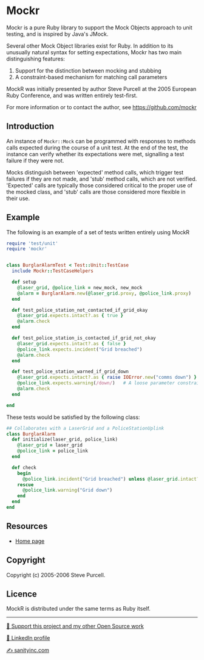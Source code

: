 # Mockr

Mockr is a pure Ruby library to support the Mock Objects approach to
unit testing, and is inspired by Java's JMock.

Several other Mock Object libraries exist for Ruby. In addition to its
unusually natural syntax for setting expectations, Mockr has two main
distinguishing features:

1. Support for the distinction between mocking and stubbing
2. A constraint-based mechanism for matching call parameters

MockR was initially presented by author Steve Purcell at the
2005 European Ruby Conference, and was written entirely test-first.

For more information or to contact the author, see
https://github.com/mockr

## Introduction

An instance of `Mockr::Mock` can be programmed with responses to
methods calls expected during the course of a unit test.  At the
end of the test, the instance can verify whether its expectations
were met, signalling a test failure if they were not.

Mocks distinguish between 'expected' method calls, which trigger
test failures if they are not made, and 'stub' method calls, which
are not verified.  'Expected' calls are typically those considered
critical to the proper use of the mocked class, and 'stub' calls are
those considered more flexible in their use.

## Example

The following is an example of a set of tests written entirely using MockR

```ruby
require 'test/unit'
require 'mockr'


class BurglarAlarmTest < Test::Unit::TestCase
  include Mockr::TestCaseHelpers

  def setup
    @laser_grid, @police_link = new_mock, new_mock
    @alarm = BurglarAlarm.new(@laser_grid.proxy, @police_link.proxy)
  end

  def test_police_station_not_contacted_if_grid_okay
    @laser_grid.expects.intact?.as { true }
    @alarm.check
  end

  def test_police_station_is_contacted_if_grid_not_okay
    @laser_grid.expects.intact?.as { false }
    @police_link.expects.incident("Grid breached")
    @alarm.check
  end

  def test_police_station_warned_if_grid_down
    @laser_grid.expects.intact?.as { raise IOError.new("comms down") }
    @police_link.expects.warning(/down/)   # A loose parameter constraint
    @alarm.check
  end

end
```

These tests would be satisfied by the following class:

```ruby
## Collaborates with a LaserGrid and a PoliceStationUplink
class BurglarAlarm
  def initialize(laser_grid, police_link)
    @laser_grid = laser_grid
    @police_link = police_link
  end

  def check
    begin
      @police_link.incident("Grid breached") unless @laser_grid.intact?
    rescue
      @police_link.warning("Grid down")
    end
  end
end
```

## Resources

* [Home page](https://github.com/purcell/mockr)

## Copyright

Copyright (c) 2005-2006 Steve Purcell.

## Licence

MockR is distributed under the same terms as Ruby itself.

<hr>

[💝 Support this project and my other Open Source work](https://www.patreon.com/sanityinc)

[💼 LinkedIn profile](https://uk.linkedin.com/in/stevepurcell)

[✍ sanityinc.com](http://www.sanityinc.com/)
